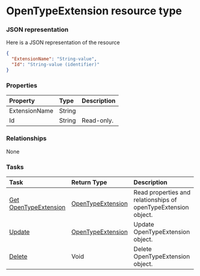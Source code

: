 # OpenTypeExtension resource type



### JSON representation

Here is a JSON representation of the resource

<!-- {
  "blockType": "resource",
  "optionalProperties": [

  ],
  "@odata.type": "microsoft.graph.opentypeextension"
}-->

```json
{
  "ExtensionName": "String-value",
  "Id": "String-value (identifier)"
}

```
### Properties
| Property	   | Type	|Description|
|:---------------|:--------|:----------|
|ExtensionName|String||
|Id|String| Read-only.|

### Relationships
None


### Tasks

| Task		   | Return Type	|Description|
|:---------------|:--------|:----------|
|[Get OpenTypeExtension](../api/opentypeextension_get.md) | [OpenTypeExtension](opentypeextension.md) |Read properties and relationships of openTypeExtension object.|
|[Update](../api/opentypeextension_update.md) | [OpenTypeExtension](opentypeextension.md)	|Update OpenTypeExtension object. |
|[Delete](../api/opentypeextension_delete.md) | Void	|Delete OpenTypeExtension object. |

<!-- uuid: d8a35e01-04c7-4a6a-92a7-f6a9e5c34e24
2015-10-18 19:39:27 UTC -->
<!-- {
  "type": "#page.annotation",
  "description": "OpenTypeExtension resource",
  "keywords": "",
  "section": "documentation",
  "tocPath": ""
}-->